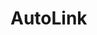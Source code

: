 # AutoLink

<div id="route-link">
  <AutoLink v-for="item in routeLinksConfig" :config="item" />
</div>

<div id="external-link">
  <AutoLink v-for="item in externalLinksConfig" :config="item" />
</div>

<div id="config">
  <AutoLink :config="{ text: 'text1', link: '/', ariaLabel: 'label' }" />
  <AutoLink :config="{ text: 'text2', link: 'https://example.com/test/' }" />
</div>

<div id="attrs">
  <AutoLink class="class" :config="{ text: 'text1', link: '/', ariaLabel: 'label', icon: 'icon1' }" />
  <AutoLink id="id" :config="{ text: 'text2', link: 'https://example.com/test/', unknown: 'value' }" />
  <AutoLink download="example-test.png" :config="{ text: 'text3', link: 'https://example.com/test.png' }" />
</div>

<script setup lang="ts">
import { AutoLink } from 'vuepress/client'

const routeLinks = [
  '/',
  '/README.md',
  '/index.html',
  '/non-existent',
  '/non-existent.md',
  '/non-existent.html',
  '/routes/non-ascii-paths/中文目录名/中文文件名',
  '/routes/non-ascii-paths/中文目录名/中文文件名.md',
  '/routes/non-ascii-paths/中文目录名/中文文件名.html',
  '/README.md#hash',
  '/README.md?query',
  '/README.md?query#hash',
  '/#hash',
  '/?query',
  '/?query#hash',
  '#hash',
  '?query',
  '?query#hash',
  'route-link',
  'route-link.md',
  'route-link.html',
  'not-existent',
  'not-existent.md',
  'not-existent.html',
  '../',
  '../README.md',
  '../404.md',
  '../404.html',
]

const routeLinksConfig = routeLinks.map((link) => ({ link, text: 'text' }))

const externalLinks = [
  '//example.com',
  'http://example.com',
  'https://example.com',
  'mailto:example@example.com',
  'tel:+1234567890',
]

const externalLinksConfig = externalLinks.map((link) => ({ link, text: 'text' }))
</script>

